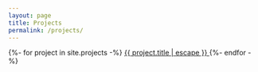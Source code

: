 ```yaml
---
layout: page
title: Projects
permalink: /projects/
---
```


{%- for project in site.projects -%}
   <a class="post-link" href="{{ project.url | relative_url }}">
      {{ project.title | escape }}
   </a>
{%- endfor -%}
